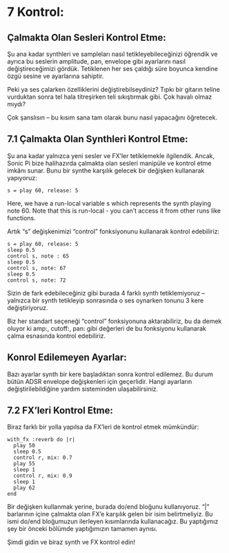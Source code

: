 # 7 Kontrol:
## Çalmakta Olan Sesleri Kontrol Etme:
Şu ana kadar synthleri ve sampleları nasıl tetikleyebileceğinizi öğrendik ve ayrıca bu seslerin amplitude, pan, envelope gibi ayarlarını nasıl değiştireceğimizi gördük. Tetiklenen her ses çaldığı süre boyunca kendine özgü sesine ve ayarlarına sahiptir.

Peki ya ses çalarken özelliklerini değiştirebilseydiniz? Tıpkı bir gitarın teline vurduktan sonra tel hala titreşirken teli sıkıştırmak gibi. Çok havalı olmaz mıydı? 

Çok şanslısın – bu kısım sana tam olarak bunu nasıl yapacağını öğretecek.

## 7.1 Çalmakta Olan Synthleri Kontrol Etme:
Şu ana kadar yalnızca yeni sesler ve FX’ler tetiklemekle ilgilendik. Ancak, Sonic Pi bize halihazırda çalmakta olan sesleri manipüle ve kontrol etme imkânı sunar. Bunu bir synthe karşılık gelecek bir değişken kullanarak yapıyoruz:
```
s = play 60, release: 5
```
Here, we have a run-local variable s which represents the synth playing note 60. Note that this is run-local - you can’t access it from other runs like functions.

Artık “s” değişkenimizi “control” fonksiyonunu kullanarak kontrol edebiliriz:
```
s = play 60, release: 5
sleep 0.5
control s, note : 65
sleep 0.5
control s, note: 67
sleep 0.5
control s, note: 72
```
Sizin de fark edebileceğiniz gibi burada 4 farklı synth tetiklemiyoruz – yalnızca bir synth tetikleyip sonrasında o ses oynarken tonunu 3 kere değiştiriyoruz.

Biz her standart seçeneği “control” fonksiyonuna aktarabiliriz, bu da demek oluyor ki amp:, cutoff:, pan: gibi değerleri de bu fonksiyonu kullanarak çalma esnasında kontrol edebiliriz.

## Konrol Edilemeyen Ayarlar:
Bazı ayarlar synth bir kere başladıktan sonra kontrol edilemez. Bu durum bütün ADSR envelope değişkenleri için geçerlidir. Hangi ayarların değiştirilebildiğine yardım sisteminden ulaşabilirsiniz.

## 7.2 FX’leri Kontrol Etme:
Biraz farklı bir yolla yapılsa da FX’leri de kontrol etmek mümkündür:
```
with_fx :reverb do |r|
  play 50
  sleep 0.5
  control r, mix: 0.7
  play 55
  sleep 1
  control r, mix: 0.9
  sleep 1
  play 62
end
```
Bir değişken kullanmak yerine, burada do/end bloğunu kullanıyoruz. “|” barlarının içine çalmakta olan FX’e karşılık gelen bir isim belirtmeliyiz. Bu ismi do/end bloğumuzun ilerleyen kısımlarında kullanacağız. Bu yaptığımız şey bir önceki bölümde yaptığımızın tamamen aynısı.

Şimdi gidin ve biraz synth ve FX kontrol edin!


	

